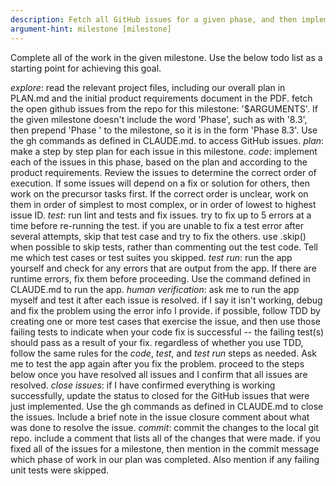 ```yaml
---
description: Fetch all GitHub issues for a given phase, and then implement, lint, test, and commit them one by one.
argument-hint: milestone [milestone]
---
```


Complete all of the work in the given milestone. Use the below todo list as a starting point for achieving this goal.

*explore*: read the relevant project files, including our overall plan in PLAN.md and the initial product requirements document in the PDF. fetch the open github issues from the repo for this milestone: '$ARGUMENTS'. If the given milestone doesn't include the word 'Phase', such as with '8.3', then prepend 'Phase ' to the milestone, so it is in the form 'Phase 8.3'. Use the gh commands as defined in CLAUDE.md. to access GitHub issues.
*plan*: make a step by step plan for each issue in this milestone. 
*code*: implement each of the issues in this phase, based on the plan and according to the product requirements. Review the issues to determine the correct order of execution. If some issues will depend on a fix or solution for others, then work on the precursor tasks first. If the correct order is unclear, work on them in order of simplest to most complex, or in order of lowest to highest issue ID.
*test*: run lint and tests and fix issues. try to fix up to 5 errors at a time before re-running the test. if you are unable to fix a test error after several attempts, skip that test case and try to fix the others. use .skip() when possible to skip tests, rather than commenting out the test code. Tell me which test cases or test suites you skipped.
*test run*: run the app yourself and check for any errors that are output from the app. If there are runtime errors, fix them before proceeding. Use the command defined in CLAUDE.md to run the app.
*human verification*: ask me to run the app myself and test it after each issue is resolved. if I say it isn't working, debug and fix the problem using the error info I provide. if possible, follow TDD by creating one or more test cases that exercise the issue, and then use those failing tests to indicate when your code fix is successful -- the failing test(s) should pass as a result of your fix. regardless of whether you use TDD, follow the same rules for the *code*, *test*, and *test run* steps as needed. Ask me to test the app again after you fix the problem. proceed to the steps below once you have resolved all issues and I confirm that all issues are resolved.
*close issues*: if I have confirmed everything is working successfully, update the status to closed for the GitHub issues that were just implemented. Use the gh commands as defined in CLAUDE.md to close the issues. Include a brief note in the issue closure comment about what was done to resolve the issue.
*commit*: commit the changes to the local git repo. include a comment that lists all of the changes that were made. if you fixed all of the issues for a milestone, then mention in the commit message which phase of work in our plan was completed. Also mention if any failing unit tests were skipped.
